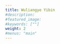 ```yaml
---
title: Wuliangye Yibin
#description: 
#featured_image: 
#keywords: [""]
weight: 2
#menus: "main"
---
```

